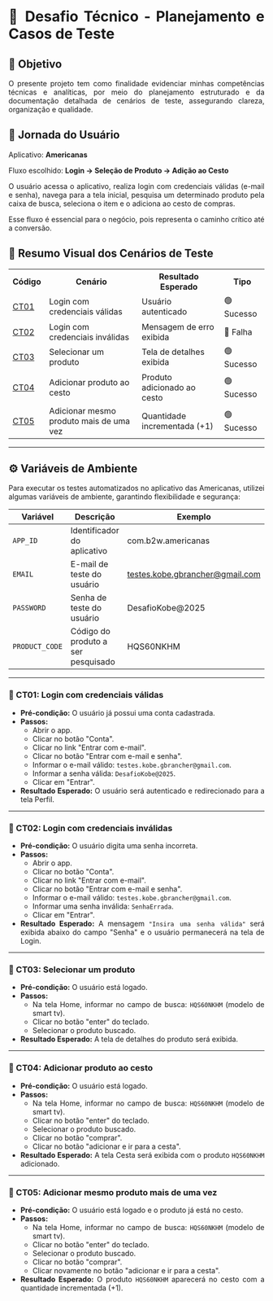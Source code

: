 <div align="justify">

# 📌 Desafio Técnico - Planejamento e Casos de Teste

## 🎯 Objetivo
O presente projeto tem como finalidade evidenciar minhas competências técnicas e analíticas, por meio do planejamento estruturado e da documentação detalhada de cenários de teste, assegurando clareza, organização e qualidade.

## 🚀 Jornada do Usuário
Aplicativo: <b>Americanas</b>

Fluxo escolhido: <b>Login → Seleção de Produto → Adição ao Cesto</b>

<p>O usuário acessa o aplicativo, realiza login com credenciais válidas (e-mail e senha), navega para a tela inicial, pesquisa um determinado produto pela caixa de busca, seleciona o item e o adiciona ao cesto de compras.</p>

<p>Esse fluxo é essencial para o negócio, pois representa o caminho crítico até a conversão.</p>

## 🧪 Resumo Visual dos Cenários de Teste

<table>
  <tr>
    <th>Código</th>
    <th>Cenário</th>
    <th>Resultado Esperado</th>
    <th>Tipo</th>
  </tr>
  <tr>
    <td><a href="#ct01">CT01</a></td>
    <td>Login com credenciais válidas</td>
    <td>Usuário autenticado</td>
    <td>🟢 Sucesso</td>
  </tr>
  <tr>
    <td><a href="#ct02">CT02</a></td>
    <td>Login com credenciais inválidas</td>
    <td>Mensagem de erro exibida</td>
    <td>🔴 Falha</td>
  </tr>
  <tr>
    <td><a href="#ct03">CT03</a></td>
    <td>Selecionar um produto</td>
    <td>Tela de detalhes exibida</td>
    <td>🟢 Sucesso</td>
  </tr>
  <tr>
    <td><a href="#ct04">CT04</a></td>
    <td>Adicionar produto ao cesto</td>
    <td>Produto adicionado ao cesto</td>
    <td>🟢 Sucesso</td>
  </tr>
  <tr>
    <td><a href="#ct05">CT05</a></td>
    <td>Adicionar mesmo produto mais de uma vez</td>
    <td>Quantidade incrementada (+1)</td>
    <td>🟢 Sucesso</td>
  </tr>
</table>

---

## ⚙️ Variáveis de Ambiente

Para executar os testes automatizados no aplicativo das Americanas, utilizei algumas variáveis de ambiente, garantindo flexibilidade e segurança:

| Variável | Descrição | Exemplo |
|----------|-----------|---------|
| `APP_ID` | Identificador do aplicativo | com.b2w.americanas |
| `EMAIL` | E-mail de teste do usuário | testes.kobe.gbrancher@gmail.com |
| `PASSWORD` | Senha de teste do usuário | DesafioKobe@2025 |
| `PRODUCT_CODE` | Código do produto a ser pesquisado | HQS60NKHM |

---

### <div id="ct01">📝 CT01: Login com credenciais válidas</div>
- **Pré-condição:** O usuário já possui uma conta cadastrada.
- **Passos:**
  - Abrir o app.
  - Clicar no botão "Conta".
  - Clicar no link "Entrar com e-mail".
  - Clicar no botão "Entrar com e-mail e senha".
  - Informar o e-mail válido: `testes.kobe.gbrancher@gmail.com`.
  - Informar a senha válida: `DesafioKobe@2025`.
  - Clicar em "Entrar".
- **Resultado Esperado:** O usuário será autenticado e redirecionado para a tela Perfil.

---

### <div id="ct02">📝 CT02: Login com credenciais inválidas</div>
- **Pré-condição:** O usuário digita uma senha incorreta.
- **Passos:**
  - Abrir o app.
  - Clicar no botão "Conta".
  - Clicar no link "Entrar com e-mail".
  - Clicar no botão "Entrar com e-mail e senha".
  - Informar o e-mail válido: `testes.kobe.gbrancher@gmail.com`.
  - Informar uma senha inválida: `SenhaErrada`.
  - Clicar em "Entrar".
- **Resultado Esperado:** A mensagem `"Insira uma senha válida"` será exibida abaixo do campo "Senha" e o usuário permanecerá na tela de Login.

---

### <div id="ct03">📝 CT03: Selecionar um produto</div>
- **Pré-condição:** O usuário está logado.
- **Passos:**
  - Na tela Home, informar no campo de busca: `HQS60NKHM` (modelo de smart tv).
  - Clicar no botão "enter" do teclado.
  - Selecionar o produto buscado.
- **Resultado Esperado:** A tela de detalhes do produto será exibida.

---

### <div id="ct04">📝 CT04: Adicionar produto ao cesto</div>
- **Pré-condição:** O usuário está logado.
- **Passos:**
  - Na tela Home, informar no campo de busca: `HQS60NKHM` (modelo de smart tv).
  - Clicar no botão "enter" do teclado.
  - Selecionar o produto buscado.
  - Clicar no botão "comprar".
  - Clicar no botão "adicionar e ir para a cesta".
- **Resultado Esperado:** A tela Cesta será exibida com o produto `HQS60NKHM` adicionado.

---

### <div id="ct05">📝 CT05: Adicionar mesmo produto mais de uma vez</div>
- **Pré-condição:** O usuário está logado e o produto já está no cesto.
- **Passos:**
  - Na tela Home, informar no campo de busca: `HQS60NKHM` (modelo de smart tv).
  - Clicar no botão "enter" do teclado.
  - Selecionar o produto buscado.
  - Clicar no botão "comprar".
  - Clicar novamente no botão "adicionar e ir para a cesta".
- **Resultado Esperado:** O produto `HQS60NKHM` aparecerá no cesto com a quantidade incrementada (+1).

</div>
